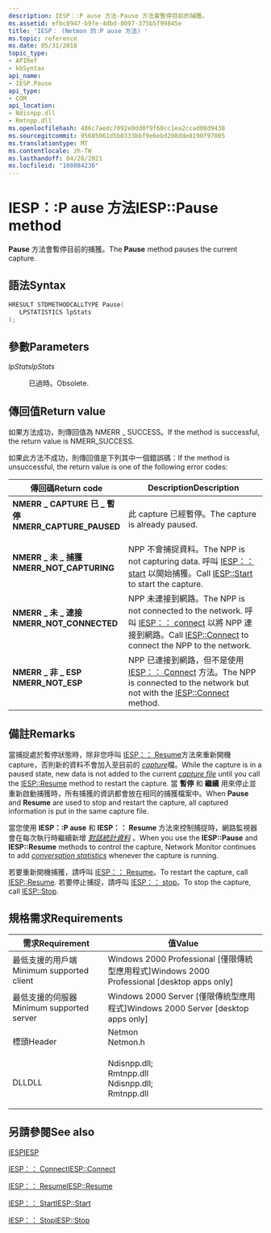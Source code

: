 ```yaml
---
description: IESP：:P ause 方法-Pause 方法會暫停目前的捕獲。
ms.assetid: efbc8947-b9fe-4dbd-8097-375b5f99845e
title: 'IESP： (Netmon 的:P ause 方法) '
ms.topic: reference
ms.date: 05/31/2018
topic_type:
- APIRef
- kbSyntax
api_name:
- IESP.Pause
api_type:
- COM
api_location:
- Ndisnpp.dll
- Rmtnpp.dll
ms.openlocfilehash: 486c7aedc7092e0dd0f9f68cc1ea2ccad08d9438
ms.sourcegitcommit: 95685061d5b0333bbf9e6ebd208dde8190f97005
ms.translationtype: MT
ms.contentlocale: zh-TW
ms.lasthandoff: 04/28/2021
ms.locfileid: "108084236"
---
```

# <a name="iesppause-method"></a><span data-ttu-id="23fa8-103">IESP：:P ause 方法</span><span class="sxs-lookup"><span data-stu-id="23fa8-103">IESP::Pause method</span></span>

<span data-ttu-id="23fa8-104">**Pause** 方法會暫停目前的捕獲。</span><span class="sxs-lookup"><span data-stu-id="23fa8-104">The **Pause** method pauses the current capture.</span></span>

## <a name="syntax"></a><span data-ttu-id="23fa8-105">語法</span><span class="sxs-lookup"><span data-stu-id="23fa8-105">Syntax</span></span>


```C++
HRESULT STDMETHODCALLTYPE Pause(
   LPSTATISTICS lpStats
);
```



## <a name="parameters"></a><span data-ttu-id="23fa8-106">參數</span><span class="sxs-lookup"><span data-stu-id="23fa8-106">Parameters</span></span>

<dl> <dt>

<span data-ttu-id="23fa8-107">*lpStats*</span><span class="sxs-lookup"><span data-stu-id="23fa8-107">*lpStats*</span></span> 
</dt> <dd>

<span data-ttu-id="23fa8-108">已過時。</span><span class="sxs-lookup"><span data-stu-id="23fa8-108">Obsolete.</span></span>

</dd> </dl>

## <a name="return-value"></a><span data-ttu-id="23fa8-109">傳回值</span><span class="sxs-lookup"><span data-stu-id="23fa8-109">Return value</span></span>

<span data-ttu-id="23fa8-110">如果方法成功，則傳回值為 NMERR \_ SUCCESS。</span><span class="sxs-lookup"><span data-stu-id="23fa8-110">If the method is successful, the return value is NMERR\_SUCCESS.</span></span>

<span data-ttu-id="23fa8-111">如果此方法不成功，則傳回值是下列其中一個錯誤碼：</span><span class="sxs-lookup"><span data-stu-id="23fa8-111">If the method is unsuccessful, the return value is one of the following error codes:</span></span>



| <span data-ttu-id="23fa8-112">傳回碼</span><span class="sxs-lookup"><span data-stu-id="23fa8-112">Return code</span></span>                                                                                           | <span data-ttu-id="23fa8-113">Description</span><span class="sxs-lookup"><span data-stu-id="23fa8-113">Description</span></span>                                                                                                                   |
|-------------------------------------------------------------------------------------------------------|-------------------------------------------------------------------------------------------------------------------------------|
| <dl> <span data-ttu-id="23fa8-114"><dt>**NMERR \_ CAPTURE 已 \_ 暫停**</dt></span><span class="sxs-lookup"><span data-stu-id="23fa8-114"><dt>**NMERR\_CAPTURE\_PAUSED**</dt></span></span> </dl> | <span data-ttu-id="23fa8-115">此 capture 已經暫停。</span><span class="sxs-lookup"><span data-stu-id="23fa8-115">The capture is already paused.</span></span><br/>                                                                                     |
| <dl> <span data-ttu-id="23fa8-116"><dt>**NMERR \_ 未 \_ 捕獲**</dt></span><span class="sxs-lookup"><span data-stu-id="23fa8-116"><dt>**NMERR\_NOT\_CAPTURING**</dt></span></span> </dl>  | <span data-ttu-id="23fa8-117">NPP 不會捕捉資料。</span><span class="sxs-lookup"><span data-stu-id="23fa8-117">The NPP is not capturing data.</span></span> <span data-ttu-id="23fa8-118">呼叫 [IESP：： start](iesp-start.md) 以開始捕獲。</span><span class="sxs-lookup"><span data-stu-id="23fa8-118">Call [IESP::Start](iesp-start.md) to start the capture.</span></span><br/>                            |
| <dl> <span data-ttu-id="23fa8-119"><dt>**NMERR \_ 未 \_ 連接**</dt></span><span class="sxs-lookup"><span data-stu-id="23fa8-119"><dt>**NMERR\_NOT\_CONNECTED**</dt></span></span> </dl>  | <span data-ttu-id="23fa8-120">NPP 未連接到網路。</span><span class="sxs-lookup"><span data-stu-id="23fa8-120">The NPP is not connected to the network.</span></span> <span data-ttu-id="23fa8-121">呼叫 [IESP：： connect](iesp-connect.md) 以將 NPP 連接到網路。</span><span class="sxs-lookup"><span data-stu-id="23fa8-121">Call [IESP::Connect](iesp-connect.md) to connect the NPP to the network.</span></span><br/> |
| <dl> <span data-ttu-id="23fa8-122"><dt>**NMERR \_ 非 \_ ESP**</dt></span><span class="sxs-lookup"><span data-stu-id="23fa8-122"><dt>**NMERR\_NOT\_ESP**</dt></span></span> </dl>        | <span data-ttu-id="23fa8-123">NPP 已連接到網路，但不是使用 [IESP：： Connect](iesp-connect.md) 方法。</span><span class="sxs-lookup"><span data-stu-id="23fa8-123">The NPP is connected to the network but not with the [IESP::Connect](iesp-connect.md) method.</span></span><br/>                     |



 

## <a name="remarks"></a><span data-ttu-id="23fa8-124">備註</span><span class="sxs-lookup"><span data-stu-id="23fa8-124">Remarks</span></span>

<span data-ttu-id="23fa8-125">當捕捉處於暫停狀態時，除非您呼叫 [IESP：： Resume](iesp-resume.md)方法來重新開機 capture，否則新的資料不會加入至目前的 [*capture*](c.md)檔。</span><span class="sxs-lookup"><span data-stu-id="23fa8-125">While the capture is in a paused state, new data is not added to the current [*capture file*](c.md) until you call the [IESP::Resume](iesp-resume.md) method to restart the capture.</span></span> <span data-ttu-id="23fa8-126">當 **暫停** 和 **繼續** 用來停止並重新啟動捕獲時，所有捕獲的資訊都會放在相同的捕獲檔案中。</span><span class="sxs-lookup"><span data-stu-id="23fa8-126">When **Pause** and **Resume** are used to stop and restart the capture, all captured information is put in the same capture file.</span></span>

<span data-ttu-id="23fa8-127">當您使用 **IESP：:P ause** 和 **IESP：： Resume** 方法來控制捕捉時，網路監視器會在每次執行時繼續新增 [*對話統計資料*](c.md) 。</span><span class="sxs-lookup"><span data-stu-id="23fa8-127">When you use the **IESP::Pause** and **IESP::Resume** methods to control the capture, Network Monitor continues to add [*conversation statistics*](c.md) whenever the capture is running.</span></span>

<span data-ttu-id="23fa8-128">若要重新開機捕獲，請呼叫 [IESP：： Resume](iesp-resume.md)。</span><span class="sxs-lookup"><span data-stu-id="23fa8-128">To restart the capture, call [IESP::Resume](iesp-resume.md).</span></span> <span data-ttu-id="23fa8-129">若要停止捕捉，請呼叫 [IESP：： stop](iesp-stop.md)。</span><span class="sxs-lookup"><span data-stu-id="23fa8-129">To stop the capture, call [IESP::Stop](iesp-stop.md).</span></span>

## <a name="requirements"></a><span data-ttu-id="23fa8-130">規格需求</span><span class="sxs-lookup"><span data-stu-id="23fa8-130">Requirements</span></span>



| <span data-ttu-id="23fa8-131">需求</span><span class="sxs-lookup"><span data-stu-id="23fa8-131">Requirement</span></span> | <span data-ttu-id="23fa8-132">值</span><span class="sxs-lookup"><span data-stu-id="23fa8-132">Value</span></span> |
|-------------------------------------|----------------------------------------------------------------------------------------------------------------------------------------------------------|
| <span data-ttu-id="23fa8-133">最低支援的用戶端</span><span class="sxs-lookup"><span data-stu-id="23fa8-133">Minimum supported client</span></span><br/> | <span data-ttu-id="23fa8-134">Windows 2000 Professional \[僅限傳統型應用程式\]</span><span class="sxs-lookup"><span data-stu-id="23fa8-134">Windows 2000 Professional \[desktop apps only\]</span></span><br/>                                                                                               |
| <span data-ttu-id="23fa8-135">最低支援的伺服器</span><span class="sxs-lookup"><span data-stu-id="23fa8-135">Minimum supported server</span></span><br/> | <span data-ttu-id="23fa8-136">Windows 2000 Server \[僅限傳統型應用程式\]</span><span class="sxs-lookup"><span data-stu-id="23fa8-136">Windows 2000 Server \[desktop apps only\]</span></span><br/>                                                                                                     |
| <span data-ttu-id="23fa8-137">標頭</span><span class="sxs-lookup"><span data-stu-id="23fa8-137">Header</span></span><br/>                   | <dl> <span data-ttu-id="23fa8-138"><dt>Netmon</dt></span><span class="sxs-lookup"><span data-stu-id="23fa8-138"><dt>Netmon.h</dt></span></span> </dl>                                                                      |
| <span data-ttu-id="23fa8-139">DLL</span><span class="sxs-lookup"><span data-stu-id="23fa8-139">DLL</span></span><br/>                      | <dl> <span data-ttu-id="23fa8-140"><dt>Ndisnpp.dll;</dt><dt>Rmtnpp.dll</dt></span><span class="sxs-lookup"><span data-stu-id="23fa8-140"><dt>Ndisnpp.dll; </dt> <dt>Rmtnpp.dll</dt></span></span> </dl> |



## <a name="see-also"></a><span data-ttu-id="23fa8-141">另請參閱</span><span class="sxs-lookup"><span data-stu-id="23fa8-141">See also</span></span>

<dl> <dt>

[<span data-ttu-id="23fa8-142">IESP</span><span class="sxs-lookup"><span data-stu-id="23fa8-142">IESP</span></span>](iesp.md)
</dt> <dt>

[<span data-ttu-id="23fa8-143">IESP：： Connect</span><span class="sxs-lookup"><span data-stu-id="23fa8-143">IESP::Connect</span></span>](iesp-connect.md)
</dt> <dt>

[<span data-ttu-id="23fa8-144">IESP：： Resume</span><span class="sxs-lookup"><span data-stu-id="23fa8-144">IESP::Resume</span></span>](iesp-resume.md)
</dt> <dt>

[<span data-ttu-id="23fa8-145">IESP：： Start</span><span class="sxs-lookup"><span data-stu-id="23fa8-145">IESP::Start</span></span>](iesp-start.md)
</dt> <dt>

[<span data-ttu-id="23fa8-146">IESP：： Stop</span><span class="sxs-lookup"><span data-stu-id="23fa8-146">IESP::Stop</span></span>](iesp-stop.md)
</dt> </dl>

 

 




